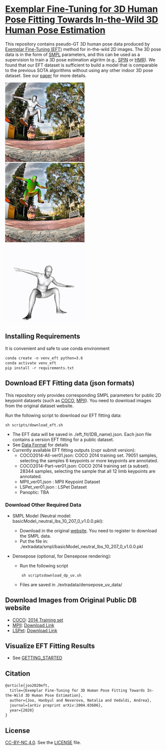 # [Exemplar Fine-Tuning for 3D Human Pose Fitting Towards In-the-Wild 3D Human Pose Estimation](https://arxiv.org/abs/2004.03686)

This repository contains pseudo-GT 3D human pose data produced by [Exemplar Fine-Tuning (EFT)](https://arxiv.org/abs/2004.03686) method for in-the-wild 2D images. The 3D pose data is in the form of [SMPL](https://smpl.is.tue.mpg.de/) parameters, and this can be used as a supervision to train a 3D pose estimation algiritm (e.g., [SPIN](https://github.com/nkolot/SPIN) or [HMR](https://github.com/akanazawa/hmr)). We found that our EFT dataset is sufficient to build a model that is comparable to the previous SOTA algorithms without using any other indoor 3D pose dataset. See our [paper](https://arxiv.org/abs/2004.03686) for more details.

<img src="docs/example1.jpg" height="256">
<img src="docs/example2.jpg" height="256">
<img src="docs/3432.gif" height="256">

## Installing Requirements
It is convenient and safe to use conda environment
```
conda create -n venv_eft python=3.6
conda activate venv_eft
pip install -r requirements.txt
```

## Download EFT Fitting data (json formats)
This repository only provides corresponding SMPL parameters for public 2D keypoint datasets (such as [COCO](https://cocodataset.org/), [MPII](http://human-pose.mpi-inf.mpg.de/)). You need to download images from the original dataset website.

Run the following script to download our EFT fitting data:
```
sh scripts/download_eft.sh 
```
   - The EFT data will be saved in ./eft_fit/(DB_name).json. Each json file contains a version EFT fitting for a public dataset. 
   - See [Data Format](docs/README_dataformat.md) for details
   - Currently available EFT fitting outputs (cvpr submit version):
      - COCO2014-All-ver01.json: COCO 2014 training set. 79051 samples, selecting the samples 6 keypoints or more keypoints are annotated.
      - COCO2014-Part-ver01.json: COCO 2014 training set (a subset). 28344 samples, selecting the sample that all 12 limb keypoints are annotated.
      - MPII_ver01.json : MPII Keypoint Dataset
      - LSPet_ver01.json : LSPet Dataset
      - Panoptic: TBA

### Download Other Required Data
- SMPL Model (Neutral model: basicModel_neutral_lbs_10_207_0_v1.0.0.pkl):
    - Download in the original [website](http://smplify.is.tue.mpg.de/login). You need to register to download the SMPL data.
    - Put the file in: ./extradata/smpl/basicModel_neutral_lbs_10_207_0_v1.0.0.pkl

- Densepose (optional, for Densepose rendering): 
  - Run the following script
  ```
      sh scriptsdownload_dp_uv.sh    
  ```
  - Files are saved in ./extradata/densepose_uv_data/
  
## Download Images from Original Public DB website
 - [COCO](https://cocodataset.org/#home): [2014 Training set](http://images.cocodataset.org/zips/train2014.zip)
 - [MPII](http://human-pose.mpi-inf.mpg.de/): [Download Link](https://datasets.d2.mpi-inf.mpg.de/andriluka14cvpr/mpii_human_pose_v1.tar.gz)
 - [LSPet](https://sam.johnson.io/research/lspet.html): [Download Link](http://datasets.d2.mpi-inf.mpg.de/hr-lspet/hr-lspet.zip)

## Visualize EFT Fitting Results
- See [GETTING_STARTED](docs/GETTING_STARTED.md)

## Citation
```
@article{joo2020eft,
  title={Exemplar Fine-Tuning for 3D Human Pose Fitting Towards In-the-Wild 3D Human Pose Estimation},
  author={Joo, Hanbyul and Neverova, Natalia and Vedaldi, Andrea},
  journal={arXiv preprint arXiv:2004.03686},
  year={2020}
}
```

## License
[CC-BY-NC 4.0](https://creativecommons.org/licenses/by-nc/4.0/legalcode). 
See the [LICENSE](LICENSE) file. 


